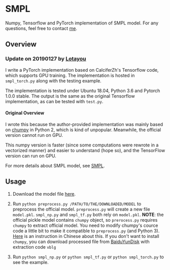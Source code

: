 # SMPL
Numpy, Tensorflow and PyTorch implementation of SMPL model. For any questions, feel free to contact [me](https://github.com/CalciferZh/SMPL).

## Overview

### Update on 20190127 by [Lotayou](https://github.com/Lotayou)
I write a PyTorch implementation based on CalciferZh's Tensorflow code, which supports GPU training. The implementation is hosted in `smpl_torch.py` along with the testing example.

The implementation is tested under Ubuntu 18.04, Python 3.6 and Pytorch 1.0.0 stable. The output is the same as the original Tensorflow implementation, as can be tested with `test.py`.

#### Original Overview
I wrote this because the author-provided implementation was mainly based on [chumpy](https://github.com/mattloper/chumpy) in Python 2, which is kind of unpopular. Meanwhile, the official version cannot run on GPU.

This numpy version is faster (since some computations were rewrote in a vectorized manner) and easier to understand (hope so), and the TensorFlow version can run on GPU.

For more details about SMPL model, see [SMPL](http://smpl.is.tue.mpg.de/).

## Usage

1. Download the model file [here](http://smpl.is.tue.mpg.de/downloads).
2. Run `python preprocess.py /PATH/TO/THE/DOWNLOADED/MODEL` to preprocess the official model. `preprocess.py` will create a new file `model.pkl`. `smpl_np.py` and `smpl_tf.py` both rely on `model.pkl`. **NOTE**: the official pickle model contains `chumpy` object, so `prerocess.py` requires `chumpy` to extract official model. You need to modify chumpy's cource code a little bit to make it compatible to `preprocess.py` (and Python 3). [Here](https://blog.csdn.net/qq_28660035/article/details/81319055) is an instruction in Chinese about this.
If you don't want to install `chumpy`, you can download processed file from [BaiduYunDisk](https://pan.baidu.com/s/1TqKitzV-EtIOowN0xwpQng) with extraction code `vblg`

3. Run `python smpl_np.py` or `python smpl_tf.py` or `python smpl_torch.py` to see the example.
